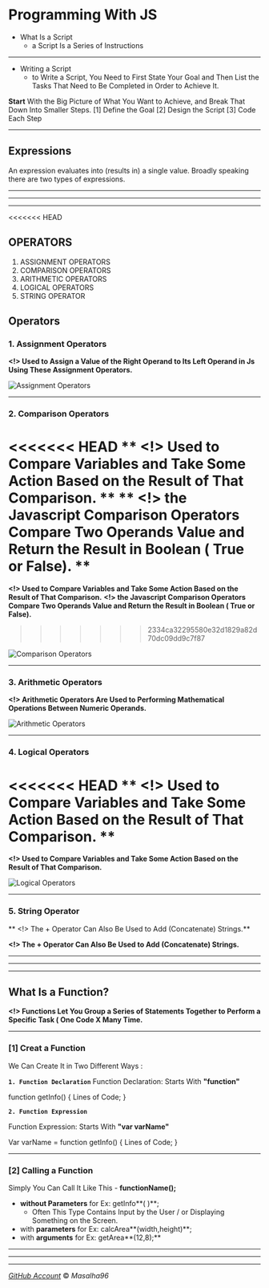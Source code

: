 # Programming With JS

* What Is a Script
    * a Script Is a Series of Instructions

---

* Writing a Script
  * to Write a Script, You Need to First State Your Goal and Then List the Tasks That Need to Be Completed in Order to Achieve It.


**Start** With the Big Picture of What You Want to Achieve, and Break That Down Into Smaller Steps.
[1]  Define the Goal
[2]  Design the Script
[3]  Code Each Step



----
## Expressions 
An expression evaluates into (results in) a single value. Broadly speaking
there are two types of expressions.



--- 
---
---



<<<<<<< HEAD
## OPERATORS
1. ASSIGNMENT OPERATORS 
2. COMPARISON OPERATORS
3. ARITHMETIC OPERATORS
4. LOGICAL OPERATORS
5. STRING OPERATOR



## Operators

### 1. Assignment Operators
**<!> Used to Assign a Value of the Right Operand to Its Left Operand in Js Using These Assignment Operators.**

![ Assignment Operators](https://www.tutsmake.com/wp-content/uploads/2020/05/JavaScript-Assignment-Operators.jpeg)

---

### 2. Comparison Operators
<<<<<<< HEAD
** <!>  Used to Compare Variables and Take Some Action Based on the Result of That Comparison. **
** <!> the Javascript Comparison Operators Compare Two Operands Value and Return the Result in Boolean ( True or False). **
=======
**<!>  Used to Compare Variables and Take Some Action Based on the Result of That Comparison.**
**<!> the Javascript Comparison Operators Compare Two Operands Value and Return the Result in Boolean ( True or False).**
>>>>>>> 2334ca32295580e32d1829a82d70dc09dd9c7f87

![ Comparison Operators](https://www.tutsmake.com/wp-content/uploads/2020/05/Comparison-Operators-JavaScript.jpeg)

---


### 3. Arithmetic Operators
**<!> Arithmetic Operators Are Used to Performing Mathematical Operations Between Numeric Operands.**

![ Arithmetic Operators](https://www.tutsmake.com/wp-content/uploads/2020/05/JavaScript-Arithmetic-operators.jpeg)
 
---

### 4. Logical Operators
<<<<<<< HEAD
** <!> Used to Compare Variables and Take Some Action Based on the Result of That Comparison. **
=======
**<!> Used to Compare Variables and Take Some Action Based on the Result of That Comparison.**

![ Logical Operators](https://www.tutsmake.com/wp-content/uploads/2020/05/JavaScript-Logical-Operators.jpeg)

---

### 5. String Operator

   ** <!> The + Operator Can Also Be Used to Add (Concatenate) Strings.**

   **<!> The + Operator Can Also Be Used to Add (Concatenate) Strings.**





---
---
---



## What Is a Function?
**<!> Functions Let You Group a Series of Statements Together to Perform a Specific Task ( One Code X Many Time.**

---
### [1] Creat a Function 
We Can Create It in Two Different Ways :

**`1. Function Declaration`**
Function Declaration: Starts With **"function"**

function getInfo() {
   Lines of Code; 
   }
  

**`2. Function Expression`**

Function Expression: Starts With **"var varName"**

Var varName = function getInfo() {
   Lines of Code;
   }

---


### [2] Calling  a Function 
Simply You Can Call It Like This - **functionName();**
* **without Parameters** for Ex: getInfo**( )**;
  * Often This Type Contains Input by the User / or Displaying Something on the Screen.
* with **parameters** for Ex: calcArea**(width,height)**;
* with **arguments** for Ex: getArea**(12,8);**



------
------
------


 [*GitHub Account*](https://github.com/masalha-96)
&copy; *Masalha96*         




